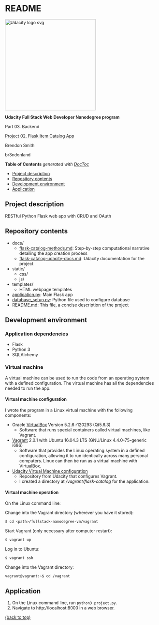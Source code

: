 # README

<a href="https://www.udacity.com/">
    <img src="https://s3-us-west-1.amazonaws.com/udacity-content/rebrand/svg/logo.min.svg" width="300" alt="Udacity logo svg">
</a>

**Udacity Full Stack Web Developer Nanodegree program**

Part 03. Backend

[Project 02. Flask Item Catalog App](https://github.com/br3ndonland/udacity-fsnd03-p02-flask-catalog)

Brendon Smith

br3ndonland

<!-- START doctoc generated TOC please keep comment here to allow auto update -->
<!-- DON'T EDIT THIS SECTION, INSTEAD RE-RUN doctoc TO UPDATE -->
**Table of Contents**  *generated with [DocToc](https://github.com/thlorenz/doctoc)*

- [Project description](#project-description)
- [Repository contents](#repository-contents)
- [Development environment](#development-environment)
- [Application](#application)

<!-- END doctoc generated TOC please keep comment here to allow auto update -->


## Project description

RESTful Python Flask web app with CRUD and OAuth


## Repository contents

* docs/
	- [flask-catalog-methods.md](flask-catalog-methods.md): Step-by-step computational narrative detailing the app creation process
	- [flask-catalog-udacity-docs.md](flask-catalog-udacity-docs.md): Udacity documentation for the project
* static/
	- css/
	- js/
* templates/
	- HTML webpage templates
* [application.py](application.py): Main Flask app
* [database_setup.py](database_setup.py): Python file used to configure database
* [README.md](README.md): This file, a concise description of the project


## Development environment

### Application dependencies

* Flask
* Python 3
* SQLAlchemy


### Virtual machine

A virtual machine can be used to run the code from an operating system with a defined configuration. The virtual machine has all the dependencies needed to run the app.


#### Virtual machine configuration

I wrote the program in a Linux virtual machine with the following components:

* Oracle [VirtualBox](https://www.virtualbox.org/wiki/Downloads) Version 5.2.6 r120293 (Qt5.6.3)
	- Software that runs special containers called  virtual machines, like Vagrant.
* [Vagrant](https://www.vagrantup.com/) 2.0.1 with Ubuntu 16.04.3 LTS (GNU/Linux 4.4.0-75-generic i686)
	- Software that provides the Linux operating system in a defined configuration, allowing it to run identically across many personal computers. Linux can then be run as a virtual machine with VirtualBox.
* [Udacity Virtual Machine configuration](https://github.com/udacity/fullstack-nanodegree-vm)
	- Repository from Udacity that configures Vagrant.
	- I created a directory at */vagrant/flask-catalog* for the application.


#### Virtual machine operation

On the Linux command line:

Change into the Vagrant directory (wherever you have it stored):

```bash
$ cd <path>/fullstack-nanodegree-vm/vagrant
```

Start Vagrant (only necessary after computer restart):

```bash
$ vagrant up
```

Log in to Ubuntu:

```bash
$ vagrant ssh
```

Change into the Vagrant directory:

```bash
vagrant@vagrant:~$ cd /vagrant
```


## Application

1. On the Linux command line, run `python3 project.py`.
2. Navigate to http://localhost:8000 in a web browser.

[(back to top)](#top)